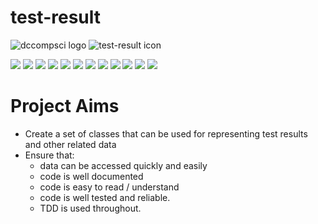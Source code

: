# test-result
![dccompsci logo](https://s3-eu-west-1.amazonaws.com/dccompsci.com/Icons/dccompsci-whitebg-256.png)
![test-result icon](https://s3-eu-west-1.amazonaws.com/dccompsci.com/Icons/testkit-256.png)


![](https://github.com/dave-t-c/test-result/workflows/Java%20CI%20with%20Maven/badge.svg)
![](https://img.shields.io/badge/license-GPL--3.0-green)
![](https://img.shields.io/github/languages/code-size/dave-t-c/test-result)
![](https://img.shields.io/github/languages/top/dave-t-c/test-result)
![](https://img.shields.io/github/issues/dave-t-c/test-result)
![](https://img.shields.io/github/issues-pr-closed/dave-t-c/test-result)
![](https://img.shields.io/github/issues-pr/dave-t-c/test-result)
![](https://img.shields.io/github/v/release/dave-t-c/test-result?include_prereleases)
![](https://img.shields.io/github/contributors/dave-t-c/test-result)
![](https://img.shields.io/github/commit-activity/y/dave-t-c/test-result)
![](https://img.shields.io/github/last-commit/dave-t-c/test-result)
![](https://img.shields.io/badge/dependabot-on-blue)
# Project Aims
* Create a set of classes that can be used for representing test results and other related data
* Ensure that:
  * data can be accessed quickly and easily
  * code is well documented 
  * code is easy to read / understand
  * code is well tested and reliable. 
  * TDD is used throughout.
